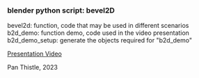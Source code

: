 ### blender python script: bevel2D  

bevel2d: function, code that may be used in different scenarios  
b2d_demo: function demo, code used in the video presentation  
b2d_demo_setup: generate the objects required for "b2d_demo"  

[Presentation Video](https://www.youtube.com/watch?v=4Ea48ya4SOY)  

Pan Thistle, 2023
